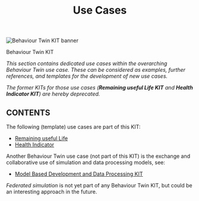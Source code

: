 ﻿---
id: overview
title: Use Cases
description: Behaviour Twin KIT
---

<div style={{display:'block'}}>
  <div style={{display:'inline-block', verticalAlign:'top'}}>

![Behaviour Twin KIT banner](@site/static/img/kit-icons/behaviour-twin-kit-icon-mini.svg)

  </div>
  <div style={{display:'inline-block', fontSize:17, color:'rgb(255,166,1)', marginLeft:7, verticalAlign:'top', paddingTop:6}}>
Behaviour Twin KIT
  </div>
</div>

*This section contains dedicated use cases within the overarching Behaviour Twin use case. These can be considered as examples, further references, and templates for the development of new use cases.*

*The former KITs for those use cases (**Remaining useful Life KIT** and **Health Indicator KIT**) are hereby deprecated.*

## CONTENTS

The following (template) use cases are part of this KIT:

- [Remaining useful Life](rul/overview)
- [Health Indicator](hi/overview)

Another Behaviour Twin use case (not part of this KIT) is the exchange and collaborative use of simulation and data processing models, see:

- [Model Based Development and Data Processing KIT](../../Behaviour%20Twin%20MDP%20Kit/page_adoption-view)

*Federated simulation* is not yet part of any Behaviour Twin KIT, but could be an interesting approach in the future.
